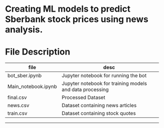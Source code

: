 # Creating ML models to predict Sberbank stock prices using news analysis.


# File	Description

|file|desc|
|-----|------|
|bot_sber.ipynb |	Jupyter notebook for running the bot|
|Main_notebook.ipynb |	Jupyter notebook for training models and data processing|
|final.csv	| Processed Dataset|
|news.csv|Dataset containing news articles|
|train.csv	|Dataset containing stock quotes|
-----------
